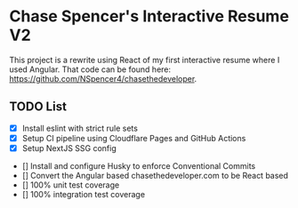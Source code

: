 # Chase Spencer's Interactive Resume V2
This project is a rewrite using React of my first interactive resume where I used Angular. That code can be found here: https://github.com/NSpencer4/chasethedeveloper.

## TODO List
- [x] Install eslint with strict rule sets
- [x] Setup CI pipeline using Cloudflare Pages and GitHub Actions
- [x] Setup NextJS SSG config
- [] Install and configure Husky to enforce Conventional Commits
- [] Convert the Angular based chasethedeveloper.com to be React based
- [] 100% unit test coverage
- [] 100% integration test coverage
